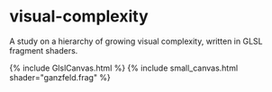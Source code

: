 # visual-complexity

A study on a hierarchy of growing visual complexity, written in GLSL fragment shaders.

{% include GlslCanvas.html %}
{% include small_canvas.html shader="ganzfeld.frag" %}
